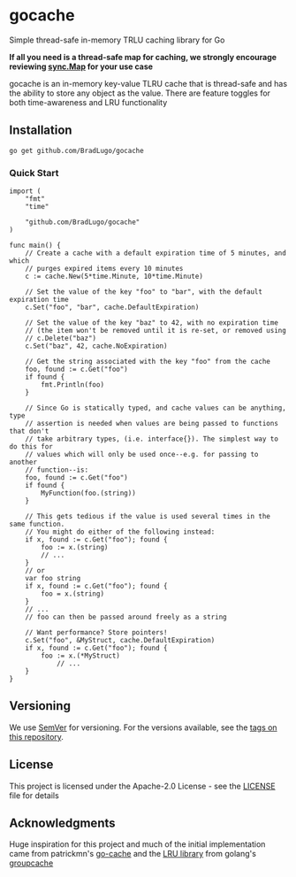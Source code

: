 # gocache
Simple thread-safe in-memory TRLU caching library for Go

**If all you need is a thread-safe map for caching, we strongly encourage reviewing
[sync.Map](https://golang.org/pkg/sync/#Map) for your use case**

gocache is an in-memory key-value TLRU cache that is thread-safe and has the ability to store any object as the value.
There are feature toggles for both time-awareness and LRU functionality

## Installation

```
go get github.com/BradLugo/gocache
```

### Quick Start

```
import (
	"fmt"
	"time"

    "github.com/BradLugo/gocache"
)

func main() {
	// Create a cache with a default expiration time of 5 minutes, and which
	// purges expired items every 10 minutes
	c := cache.New(5*time.Minute, 10*time.Minute)

	// Set the value of the key "foo" to "bar", with the default expiration time
	c.Set("foo", "bar", cache.DefaultExpiration)

	// Set the value of the key "baz" to 42, with no expiration time
	// (the item won't be removed until it is re-set, or removed using
	// c.Delete("baz")
	c.Set("baz", 42, cache.NoExpiration)

	// Get the string associated with the key "foo" from the cache
	foo, found := c.Get("foo")
	if found {
		fmt.Println(foo)
	}

	// Since Go is statically typed, and cache values can be anything, type
	// assertion is needed when values are being passed to functions that don't
	// take arbitrary types, (i.e. interface{}). The simplest way to do this for
	// values which will only be used once--e.g. for passing to another
	// function--is:
	foo, found := c.Get("foo")
	if found {
		MyFunction(foo.(string))
	}

	// This gets tedious if the value is used several times in the same function.
	// You might do either of the following instead:
	if x, found := c.Get("foo"); found {
		foo := x.(string)
		// ...
	}
	// or
	var foo string
	if x, found := c.Get("foo"); found {
		foo = x.(string)
	}
	// ...
	// foo can then be passed around freely as a string

	// Want performance? Store pointers!
	c.Set("foo", &MyStruct, cache.DefaultExpiration)
	if x, found := c.Get("foo"); found {
		foo := x.(*MyStruct)
			// ...
	}
}
```

## Versioning

We use [SemVer](http://semver.org/) for versioning. For the versions available, see the
[tags on this repository](https://github.com/BradLugo/gocache/tags). 

## License

This project is licensed under the Apache-2.0 License - see the [LICENSE](LICENSE) file for details

## Acknowledgments

Huge inspiration for this project and much of the initial implementation came from patrickmn's
[go-cache](https://github.com/patrickmn/go-cache) and the [LRU library](https://github.com/golang/groupcache/tree/master/lru) from golang's [groupcache ](https://github.com/golang/groupcache)
